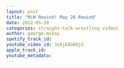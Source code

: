 ```yaml
---
layout: post
title: "MLW Rewind! May 26 Rewind"
date: 2022-05-28
categories: straight-talk-wrestling videos
author: george-mckay
spotify_track_id: 
youtube_video_id: 3skjEAGBQjU
apple_track_id: 
youtube_metadata: 
---
```

